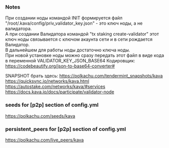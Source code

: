 ### Notes
При создании ноды командой INIT формируется файл "/root/.kava/config/priv_validator_key.json" - это ключ ноды, а не валидатора.</br>
А при создании Валидатора командой "tx staking create-validator" этот ключ ноды связывается с ключом акаунта сети и в сети рождается Валидатор.</br>
В дальнейшем для работы ноды достаточно ключа ноды.</br>
При новой установке ноды можно сразу передать этот файл в виде кода в переменной VALIDATOR_KEY_JSON_BASE64
Кодировщик: https://codebeautify.org/json-to-base64-converter#<p>
SNAPSHOT брать здесь:</b>
https://polkachu.com/tendermint_snapshots/kava</br>
https://quicksync.io/networks/kava.html</br>
https://autostake.com/networks/kava/#services</br>
https://docs.kava.io/docs/participate/validator-node</br>


### seeds for [p2p] section of config.yml
https://polkachu.com/seeds/kava

### persistent_peers for [p2p] section of config.yml
https://polkachu.com/live_peers/kava

